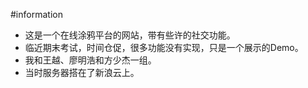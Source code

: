 #information
- 这是一个在线涂鸦平台的网站，带有些许的社交功能。
- 临近期末考试，时间仓促，很多功能没有实现，只是一个展示的Demo。
- 我和王越、廖明浩和方少杰一组。
- 当时服务器搭在了新浪云上。